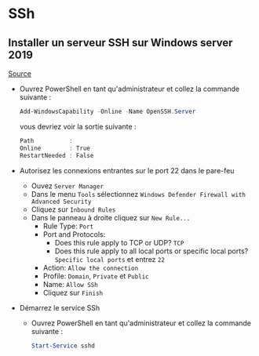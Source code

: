 # SSh

## Installer un serveur SSH sur Windows server 2019

[Source](https://www.vultr.com/docs/how-to-install-openssh-on-windows-server-2019-or-2022/)

- Ouvrez PowerShell en tant qu'administrateur et collez la commande suivante :

    ```powershell
    Add-WindowsCapability -Online -Name OpenSSH.Server
    ```

    vous devriez voir la sortie suivante :

    ```powershell
    Path          :
    Online        : True
    RestartNeeded : False
    ```

- Autorisez les connexions entrantes sur le port 22 dans le pare-feu
  - Ouvez `Server Manager`
  - Dans le menu `Tools` sélectionnez `Windows Defender Firewall with Advanced Security`
  - Cliquez sur `Inbound Rules`
  - Dans le panneau à droite cliquez sur `New Rule...`
    - Rule Type: `Port`
    - Port and Protocols:
      - Does this rule apply to TCP or UDP? `TCP`
      - Does this rule apply to all local ports or specific local ports? `Specific local ports` et entrez `22`
    - Action: `Allow the connection`
    - Profile: `Domain`, `Private` et `Public`
    - Name: `Allow SSh`
    - Cliquez sur `Finish`
- Démarrez le service SSh
  - Ouvrez PowerShell en tant qu'administrateur et collez la commande suivante :
  
    ```powershell
    Start-Service sshd
    ```
